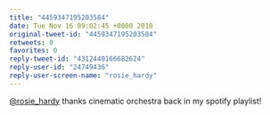 ```yaml
---
title: "4459347195203584"
date: Tue Nov 16 09:02:45 +0000 2010
original-tweet-id: "4459347195203584"
retweets: 0
favorites: 0
reply-tweet-id: "4312440166682624"
reply-user-id: "24749436"
reply-user-screen-name: "rosie_hardy"
---
```

<a href="https://twitter.com/rosie_hardy">@rosie_hardy</a> thanks cinematic orchestra back in my spotify playlist!
